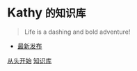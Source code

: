 <!-- _coverpage.md -->

# Kathy <small>的知识库</small>

> Life is a dashing and bold adventure!

- [最新发布](https://mp.weixin.qq.com/s/L6kkQkmTVwDHA4C0Svn0Hg)

[从头开始](/README.md)
[知识库](2%20archived/)


